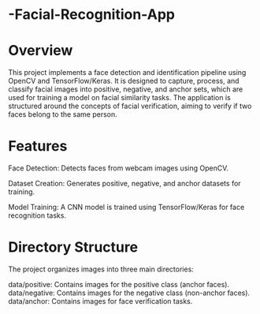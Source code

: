 # -Facial-Recognition-App

# Overview
This project implements a face detection and identification pipeline using OpenCV and TensorFlow/Keras. It is designed to capture, process, and classify facial images into positive, negative, and anchor sets, which are used for training a model on facial similarity tasks. The application is structured around the concepts of facial verification, aiming to verify if two faces belong to the same person.

# Features
Face Detection: Detects faces from webcam images using OpenCV.

Dataset Creation: Generates positive, negative, and anchor datasets for training.

Model Training: A CNN model is trained using TensorFlow/Keras for face recognition tasks.

# Directory Structure

The project organizes images into three main directories:

data/positive: Contains images for the positive class (anchor faces).
data/negative: Contains images for the negative class (non-anchor faces).
data/anchor: Contains images for face verification tasks.

